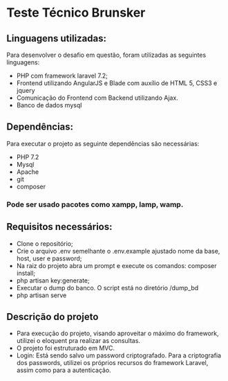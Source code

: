 # Teste Técnico Brunsker
## Linguagens utilizadas:
Para desenvolver o desafio em questão, foram utilizadas as seguintes linguagens:
- PHP com framework laravel 7.2;
- Frontend utilizando AngularJS e Blade com auxílio de HTML 5, CSS3 e jquery
- Comunicação do Frontend com Backend utilizando Ajax.
- Banco de dados mysql
## Dependências:
Para executar o projeto as seguinte dependências são necessárias:
- PHP 7.2
- Mysql
- Apache
- git
- composer
### Pode ser usado pacotes como xampp, lamp, wamp.

## Requisitos necessários:
- Clone o repositório;
- Crie o arquivo .env semelhante o .env.example ajustado nome da base, host, user e password;
- Na raiz do projeto abra um prompt e execute os comandos: composer install;
- php artisan key:generate;
- Executar o dump do banco. O script está no diretório /dump_bd
- php artisan serve
## Descrição do projeto
- Para execução do projeto, visando aproveitar o máximo do framework, utilizei o eloquent pra realizar as consultas.
- O projeto foi estruturado em MVC.
- Login: Está sendo salvo um password criptografado. Para a criptografia dos passwords, utilizei os próprios recursos do framework Laravel, assim como para a autenticação.
